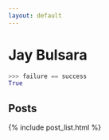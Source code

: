 ```yaml
---
layout: default
---
```


# Jay Bulsara

```py
>>> failure == success
True
```

## Posts

{% include post_list.html %}
